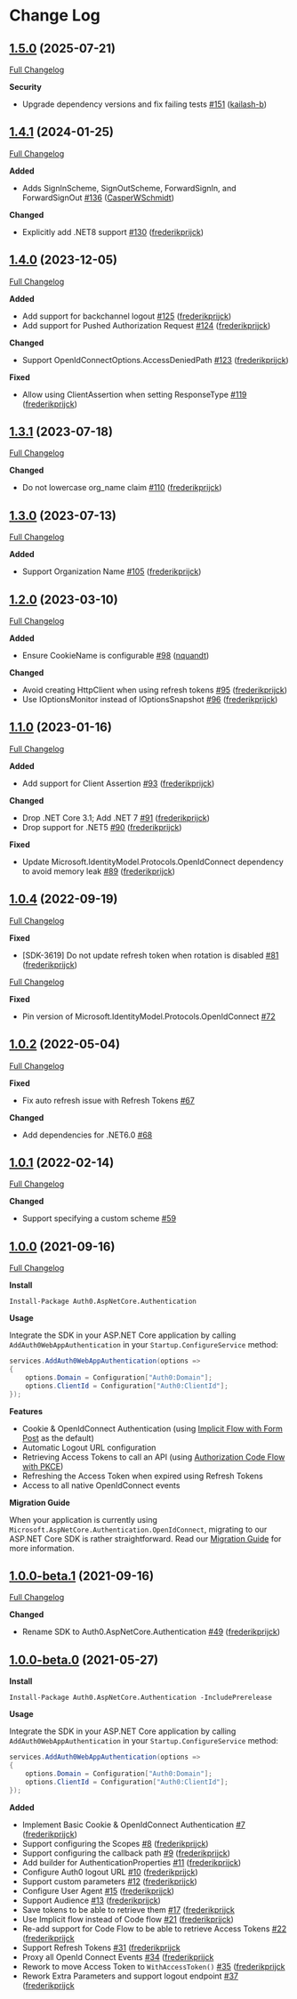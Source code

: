 # Change Log

## [1.5.0](https://github.com/auth0/auth0-aspnetcore-authentication/tree/1.5.0) (2025-07-21)
[Full Changelog](https://github.com/auth0/auth0-aspnetcore-authentication/compare/1.4.1...1.5.0)

**Security**
- Upgrade dependency versions and fix failing tests [\#151](https://github.com/auth0/auth0-aspnetcore-authentication/pull/151) ([kailash-b](https://github.com/kailash-b))

## [1.4.1](https://github.com/auth0/auth0-aspnetcore-authentication/tree/1.4.1) (2024-01-25)
[Full Changelog](https://github.com/auth0/auth0-aspnetcore-authentication/compare/1.4.0...1.4.1)

**Added**
- Adds SignInScheme, SignOutScheme, ForwardSignIn, and ForwardSignOut [\#136](https://github.com/auth0/auth0-aspnetcore-authentication/pull/136) ([CasperWSchmidt](https://github.com/CasperWSchmidt))

**Changed**
- Explicitly add .NET8 support [\#130](https://github.com/auth0/auth0-aspnetcore-authentication/pull/130) ([frederikprijck](https://github.com/frederikprijck))

## [1.4.0](https://github.com/auth0/auth0-aspnetcore-authentication/tree/1.4.0) (2023-12-05)
[Full Changelog](https://github.com/auth0/auth0-aspnetcore-authentication/compare/1.3.1...1.4.0)

**Added**
- Add support for backchannel logout [\#125](https://github.com/auth0/auth0-aspnetcore-authentication/pull/125) ([frederikprijck](https://github.com/frederikprijck))
- Add support for Pushed Authorization Request [\#124](https://github.com/auth0/auth0-aspnetcore-authentication/pull/124) ([frederikprijck](https://github.com/frederikprijck))

**Changed**
- Support OpenIdConnectOptions.AccessDeniedPath [\#123](https://github.com/auth0/auth0-aspnetcore-authentication/pull/123) ([frederikprijck](https://github.com/frederikprijck))

**Fixed**
- Allow using ClientAssertion when setting ResponseType [\#119](https://github.com/auth0/auth0-aspnetcore-authentication/pull/119) ([frederikprijck](https://github.com/frederikprijck))

## [1.3.1](https://github.com/auth0/auth0-aspnetcore-authentication/tree/1.3.1) (2023-07-18)
[Full Changelog](https://github.com/auth0/auth0-aspnetcore-authentication/compare/1.3.0...1.3.1)

**Changed**
- Do not lowercase org_name claim [\#110](https://github.com/auth0/auth0-aspnetcore-authentication/pull/110) ([frederikprijck](https://github.com/frederikprijck))

## [1.3.0](https://github.com/auth0/auth0-aspnetcore-authentication/tree/1.3.0) (2023-07-13)
[Full Changelog](https://github.com/auth0/auth0-aspnetcore-authentication/compare/1.2.0...1.3.0)

**Added**
- Support Organization Name [\#105](https://github.com/auth0/auth0-aspnetcore-authentication/pull/105) ([frederikprijck](https://github.com/frederikprijck))

## [1.2.0](https://github.com/auth0/auth0-aspnetcore-authentication/tree/1.2.0) (2023-03-10)
[Full Changelog](https://github.com/auth0/auth0-aspnetcore-authentication/compare/1.1.0...1.2.0)

**Added**
- Ensure CookieName is configurable [\#98](https://github.com/auth0/auth0-aspnetcore-authentication/pull/98) ([nquandt](https://github.com/nquandt))

**Changed**
- Avoid creating HttpClient when using refresh tokens [\#95](https://github.com/auth0/auth0-aspnetcore-authentication/pull/95) ([frederikprijck](https://github.com/frederikprijck))
- Use IOptionsMonitor instead of IOptionsSnapshot [\#96](https://github.com/auth0/auth0-aspnetcore-authentication/pull/96) ([frederikprijck](https://github.com/frederikprijck))

## [1.1.0](https://github.com/auth0/auth0-aspnetcore-authentication/tree/1.1.0) (2023-01-16)
[Full Changelog](https://github.com/auth0/auth0-aspnetcore-authentication/compare/1.0.4...1.1.0)

**Added**
- Add support for Client Assertion [\#93](https://github.com/auth0/auth0-aspnetcore-authentication/pull/93) ([frederikprijck](https://github.com/frederikprijck))

**Changed**
- Drop .NET Core 3.1; Add .NET 7 [\#91](https://github.com/auth0/auth0-aspnetcore-authentication/pull/91) ([frederikprijck](https://github.com/frederikprijck))
- Drop support for .NET5 [\#90](https://github.com/auth0/auth0-aspnetcore-authentication/pull/90) ([frederikprijck](https://github.com/frederikprijck))

**Fixed**
- Update Microsoft.IdentityModel.Protocols.OpenIdConnect dependency to avoid memory leak [\#89](https://github.com/auth0/auth0-aspnetcore-authentication/pull/89) ([frederikprijck](https://github.com/frederikprijck))

## [1.0.4](https://github.com/auth0/auth0-aspnetcore-authentication/tree/1.0.4) (2022-09-19)
[Full Changelog](https://github.com/auth0/auth0-aspnetcore-authentication/compare/1.0.3...1.0.4)

**Fixed**
- [SDK-3619] Do not update refresh token when rotation is disabled [\#81](https://github.com/auth0/auth0-aspnetcore-authentication/pull/81) ([frederikprijck](https://github.com/frederikprijck))

[Full Changelog](https://github.com/auth0/auth0-aspnetcore-authentication/compare/1.0.2...1.0.3)

**Fixed**
- Pin version of Microsoft.IdentityModel.Protocols.OpenIdConnect [\#72](https://github.com/auth0/auth0-aspnetcore-authentication/pull/72)

## [1.0.2](https://github.com/auth0/auth0-aspnetcore-authentication/tree/1.0.2) (2022-05-04)

[Full Changelog](https://github.com/auth0/auth0-aspnetcore-authentication/compare/1.0.1...1.0.2)

**Fixed**
- Fix auto refresh issue with Refresh Tokens [\#67](https://github.com/auth0/auth0-aspnetcore-authentication/pull/67)

**Changed**
- Add dependencies for .NET6.0 [\#68](https://github.com/auth0/auth0-aspnetcore-authentication/pull/68)

## [1.0.1](https://github.com/auth0/auth0-aspnetcore-authentication/tree/1.0.1) (2022-02-14)

[Full Changelog](https://github.com/auth0/auth0-aspnetcore-authentication/compare/1.0.0...1.0.1)

**Changed**
- Support specifying a custom scheme [\#59](https://github.com/auth0/auth0-aspnetcore-authentication/pull/59)

## [1.0.0](https://github.com/auth0/auth0-aspnetcore-authentication/tree/1.0.0-beta.1) (2021-09-16)

[Full Changelog](https://github.com/auth0/auth0-aspnetcore-authentication/compare/1.0.0-beta.1...1.0.0)

**Install**

```
Install-Package Auth0.AspNetCore.Authentication
```

**Usage**

Integrate the SDK in your ASP.NET Core application by calling `AddAuth0WebAppAuthentication` in your `Startup.ConfigureService` method:

```csharp
services.AddAuth0WebAppAuthentication(options =>
{
    options.Domain = Configuration["Auth0:Domain"];
    options.ClientId = Configuration["Auth0:ClientId"];
});
```

**Features**
- Cookie & OpenIdConnect Authentication (using [Implicit Flow with Form Post](https://auth0.com/docs/authorization/flows/implicit-flow-with-form-post) as the default)
- Automatic Logout URL configuration
- Retrieving Access Tokens to call an API (using [Authorization Code Flow with PKCE](https://auth0.com/docs/authorization/flows/authorization-code-flow-with-proof-key-for-code-exchange-pkce))
- Refreshing the Access Token when expired using Refresh Tokens
- Access to all native OpenIdConnect events

**Migration Guide**

When your application is currently using `Microsoft.AspNetCore.Authentication.OpenIdConnect`, migrating to our ASP.NET Core SDK is rather straightforward. Read our [Migration Guide](MIGRATION.md) for more information.

## [1.0.0-beta.1](https://github.com/auth0/auth0-aspnetcore-authentication/tree/1.0.0-beta.1) (2021-09-16)

[Full Changelog](https://github.com/auth0/auth0-aspnetcore-authentication/compare/1.0.0-beta.0...1.0.0-beta.1)

**Changed**
- Rename SDK to Auth0.AspNetCore.Authentication [#49](https://github.com/auth0/auth0-aspnetcore-authentication/pull/49) ([frederikprijck](https://github.com/frederikprijck))

## [1.0.0-beta.0](https://github.com/auth0/auth0-aspnetcore-authentication/tree/1.0.0-beta.0) (2021-05-27)

**Install**

```
Install-Package Auth0.AspNetCore.Authentication -IncludePrerelease
```

**Usage**

Integrate the SDK in your ASP.NET Core application by calling `AddAuth0WebAppAuthentication` in your `Startup.ConfigureService` method:

```csharp
services.AddAuth0WebAppAuthentication(options =>
{
    options.Domain = Configuration["Auth0:Domain"];
    options.ClientId = Configuration["Auth0:ClientId"];
});
```

**Added**

- Implement Basic Cookie & OpenIdConnect Authentication [#7](https://github.com/auth0/auth0-aspnetcore-authentication/pull/7) ([frederikprijck](https://github.com/frederikprijck))
- Support configuring the Scopes [#8](https://github.com/auth0/auth0-aspnetcore-authentication/pull/8) ([frederikprijck](https://github.com/frederikprijck))
- Support configuring the callback path [#9](https://github.com/auth0/auth0-aspnetcore-authentication/pull/9) ([frederikprijck](https://github.com/frederikprijck))
- Add builder for AuthenticationProperties [#11](https://github.com/auth0/auth0-aspnetcore-authentication/pull/11) ([frederikprijck](https://github.com/frederikprijck))
- Configure Auth0 logout URL [#10](https://github.com/auth0/auth0-aspnetcore-authentication/pull/10) ([frederikprijck](https://github.com/frederikprijck))
- Support custom parameters [#12](https://github.com/auth0/auth0-aspnetcore-authentication/pull/12) ([frederikprijck](https://github.com/frederikprijck))
- Configure User Agent [#15](https://github.com/auth0/auth0-aspnetcore-authentication/pull/15) ([frederikprijck](https://github.com/frederikprijck))
- Support Audience [#13](https://github.com/auth0/auth0-aspnetcore-authentication/pull/13) ([frederikprijck](https://github.com/frederikprijck))
- Save tokens to be able to retrieve them [#17](https://github.com/auth0/auth0-aspnetcore-authentication/pull/17) ([frederikprijck](https://github.com/frederikprijck)
- Use Implicit flow instead of Code flow [#21](https://github.com/auth0/auth0-aspnetcore-authentication/pull/21) ([frederikprijck](https://github.com/frederikprijck))
- Re-add support for Code Flow to be able to retrieve Access Tokens [#22](https://github.com/auth0/auth0-aspnetcore-authentication/pull/22) ([frederikprijck](https://github.com/frederikprijck)
- Support Refresh Tokens [#31](https://github.com/auth0/auth0-aspnetcore-authentication/pull/31) ([frederikprijck](https://github.com/frederikprijck)
- Proxy all OpenId Connect Events [#34](https://github.com/auth0/auth0-aspnetcore-authentication/pull/34) ([frederikprijck](https://github.com/frederikprijck)
- Rework to move Access Token to `WithAccessToken()` [#35](https://github.com/auth0/auth0-aspnetcore-authentication/pull/35) ([frederikprijck](https://github.com/frederikprijck)
- Rework Extra Parameters and support logout endpoint [#37](https://github.com/auth0/auth0-aspnetcore-authentication/pull/37) ([frederikprijck](https://github.com/frederikprijck)
